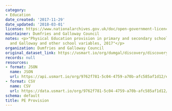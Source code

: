 ```yaml
---
category:
- Education
date_created: '2017-11-29'
date_updated: '2018-03-01'
license: https://www.nationalarchives.gov.uk/doc/open-government-licence/version/3/
maintainer: Dumfries and Galloway Council
notes: <p>"Physical Education provision in primary and secondary schools in Dumfries
  and Galloway and other school variables, 2017"</p>
organization: Dumfries and Galloway Council
original_dataset_link: https://usmart.io/org/dumgal/discovery/discovery-view-detail/7664f600-29a7-4c95-9a2a-8b1a433ad54b
records: null
resources:
- format: JSON
  name: JSON
  url: https://api.usmart.io/org/9762f781-5c04-4759-a70b-afc585af1d12/e2ccd990-359d-4ebd-b1d4-2c67e4830a3e/1/urql
- format: CSV
  name: CSV
  url: https://data.usmart.io/org/9762f781-5c04-4759-a70b-afc585af1d12/resource?resourceGUID=2d7dc236-7e75-4c27-a60f-2000d039dda2
schema: default
title: PE Provision
---
```

